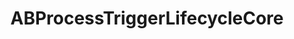 ---
title: ABProcessTriggerLifecycleCore
layout: module
mod: 'module:ABProcessTriggerLifecycleCore'
category: process-tasks
---